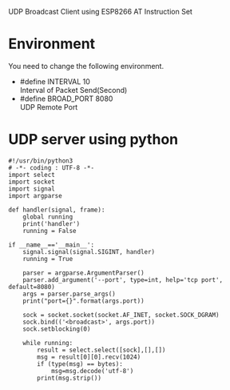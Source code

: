 UDP Broadcast Client using ESP8266 AT Instruction Set   

# Environment
You need to change the following environment.

- #define INTERVAL        10   
Interval of Packet Send(Second)   
- #define BROAD_PORT      8080   
UDP Remote Port   

# UDP server using python
```
#!/usr/bin/python3
# -*- coding : UTF-8 -*-
import select
import socket
import signal
import argparse

def handler(signal, frame):
    global running
    print('handler')
    running = False

if __name__=='__main__':
    signal.signal(signal.SIGINT, handler)
    running = True

    parser = argparse.ArgumentParser()
    parser.add_argument('--port', type=int, help='tcp port', default=8080)
    args = parser.parse_args()
    print("port={}".format(args.port))

    sock = socket.socket(socket.AF_INET, socket.SOCK_DGRAM)
    sock.bind(('<broadcast>', args.port))
    sock.setblocking(0)

    while running:
        result = select.select([sock],[],[])
        msg = result[0][0].recv(1024)
        if (type(msg) == bytes):
            msg=msg.decode('utf-8')
        print(msg.strip())
```

